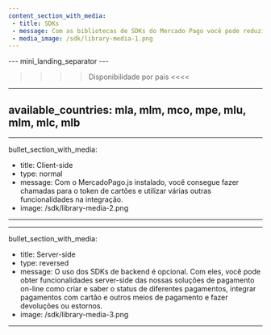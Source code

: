 ```yaml
---
content_section_with_media: 
 - title: SDKs
 - message: Com as bibliotecas de SDKs do Mercado Pago você pode reduzir o tempo de integração client-side e server-side.
 - media_image: /sdk/library-media-1.png
---
```

--- mini_landing_separator ---

>>>> Disponibilidade por país <<<<
---
available_countries: mla, mlm, mco, mpe, mlu, mlm, mlc, mlb
---

---
bullet_section_with_media: 
 - title: Client-side
 - type: normal
 - message: Com o MercadoPago.js instalado, você consegue fazer chamadas para o token de cartões e utilizar várias outras funcionalidades na integração.
 - image: /sdk/library-media-2.png 
---

---
bullet_section_with_media: 
 - title: Server-side
 - type: reversed
 - message: O uso dos SDKs de backend é opcional. Com eles, você pode obter funcionalidades server-side das nossas soluções de pagamento on-line como criar e saber o status de diferentes pagamentos, integrar pagamentos com cartão e outros meios de pagamento e fazer devoluções ou estornos.
 - image: /sdk/library-media-3.png
---